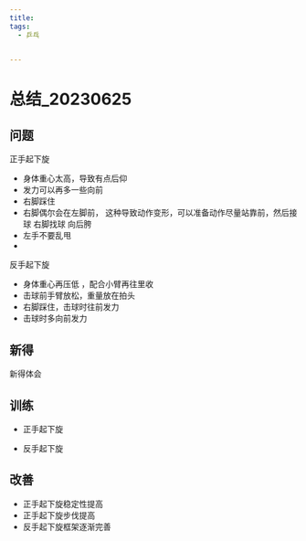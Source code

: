 ```yaml
---
title:
tags:
  - 乒乓


---
```


# 总结_20230625

## 问题

正手起下旋

* 身体重心太高，导致有点后仰
* 发力可以再多一些向前
* 右脚踩住
* 右脚偶尔会在左脚前， 这种导致动作变形，可以准备动作尽量站靠前，然后接球 右脚找球 向后胯
* 左手不要乱甩
* 

反手起下旋

* 身体重心再压低 ，配合小臂再往里收
* 击球前手臂放松，重量放在拍头
* 右脚踩住，击球时往前发力
* 击球时多向前发力

## 新得

新得体会

## 训练

* 正手起下旋

* 反手起下旋

## 改善

* 正手起下旋稳定性提高
* 正手起下旋步伐提高
* 反手起下旋框架逐渐完善